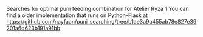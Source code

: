 Searches for optimal puni feeding combination for Atelier Ryza 1
You can find a older implementation that runs on Python–Flask at https://github.com/nayfaan/puni_searching/tree/b1ae3a9a455ab78e827e39201a6d623b191a91bb